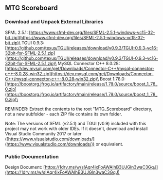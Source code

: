 MTG Scoreboard
--------------

### Download and Unpack External Libraries

SFML 2.5.1: [https://www.sfml-dev.org/files/SFML-2.5.1-windows-vc15-32-bit.zip](https://www.sfml-dev.org/files/SFML-2.5.1-windows-vc15-32-bit.zip)\
TGUI 0.9.3: [https://github.com/texus/TGUI/releases/download/v0.9.3/TGUI-0.9.3-vc16-32bit-for-SFML-2.5.1.zip](https://github.com/texus/TGUI/releases/download/v0.9.3/TGUI-0.9.3-vc16-32bit-for-SFML-2.5.1.zip)\
MySQL Connector C++ 8.0.28: [https://dev.mysql.com/get/Downloads/Connector-C++/mysql-connector-c++-8.0.28-win32.zip](https://dev.mysql.com/get/Downloads/Connector-C++/mysql-connector-c++-8.0.28-win32.zip)\
Boost 1.78.0: [https://boostorg.jfrog.io/artifactory/main/release/1.78.0/source/boost_1_78_0.zip](https://boostorg.jfrog.io/artifactory/main/release/1.78.0/source/boost_1_78_0.zip)\

REMINDER: Extract the contents to the root "MTG_Scoreboard" directory, not a new subfolder - each ZIP file contains its own folder.

Note: The versions of SFML (v2.5.1) and TGUI (v0.9) included with this project may not work with older IDEs. If it doesn't, download and install Visual Studio Community 2017 or later ([https://www.visualstudio.com/downloads/](https://www.visualstudio.com/downloads/)) or equivalent.

### Public Documentation

Design Document: [https://1drv.ms/w/s!Aqr4ixFoAWAIhB3UJGln3waC3GqJ](https://1drv.ms/w/s!Aqr4ixFoAWAIhB3UJGln3waC3GqJ)